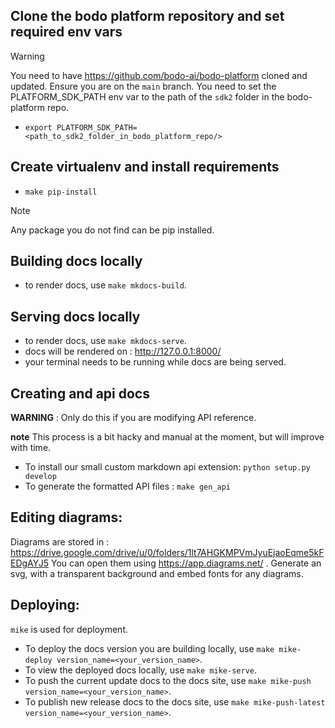 ## Clone the bodo platform repository and set required env vars

> [!WARNING]
> You need to have https://github.com/bodo-ai/bodo-platform cloned and updated. Ensure you are on the `main` branch.
> You need to set the PLATFORM_SDK_PATH env var to the path of the `sdk2` folder in the bodo-platform repo.

- `export PLATFORM_SDK_PATH=<path_to_sdk2_folder_in_bodo_platform_repo/>`

## Create virtualenv and install requirements

- `make pip-install`

> [!NOTE]
> Any package you do not find can be pip installed.

## Building docs locally

- to render docs, use `make mkdocs-build`.

## Serving docs locally

- to render docs, use `make mkdocs-serve`.
- docs will be rendered on : http://127.0.0.1:8000/
- your terminal needs to be running while docs are being served.

## Creating and api docs

**WARNING** : Only do this if you are modifying API reference.

**note** This process is a bit hacky and manual at the moment, but will improve with time.

- To install our small custom markdown api extension: `python setup.py develop`
- To generate the formatted API files : `make gen_api`

## Editing diagrams:

Diagrams are stored in : https://drive.google.com/drive/u/0/folders/1lt7AHGKMPVmJyuEjaoEqme5kFEDgAYJ5
You can open them using https://app.diagrams.net/ .
Generate an svg, with a transparent background and embed fonts for any diagrams.

## Deploying:

`mike` is used for deployment.

- To deploy the docs version you are building locally, use `make mike-deploy version_name=<your_version_name>`.
- To view the deployed docs locally, use `make mike-serve`.
- To push the current update docs to the docs site, use `make mike-push version_name=<your_version_name>`.
- To publish new release docs to the docs site, use `make mike-push-latest version_name=<your_version_name>`.
